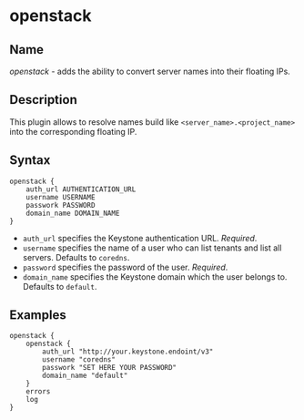 # openstack

## Name

*openstack* - adds the ability to convert server names into their floating IPs.


## Description

This plugin allows to resolve names build like `<server_name>.<project_name>` into the
corresponding floating IP.


## Syntax

```
openstack {
    auth_url AUTHENTICATION_URL
    username USERNAME
    passwork PASSWORD
    domain_name DOMAIN_NAME
}
```

* `auth_url` specifies the Keystone authentication URL. *Required*.
* `username` specifies the name of a user who can list tenants and list all servers. Defaults to `coredns`.
* `password` specifies the password of the user. *Required*.
* `domain_name` specifies the Keystone domain which the user belongs to. Defaults to `default`.


## Examples

```
openstack {
    openstack {
        auth_url "http://your.keystone.endoint/v3"
        username "coredns"
        passwork "SET HERE YOUR PASSWORD"
        domain_name "default"
    }
    errors
    log
}
```

